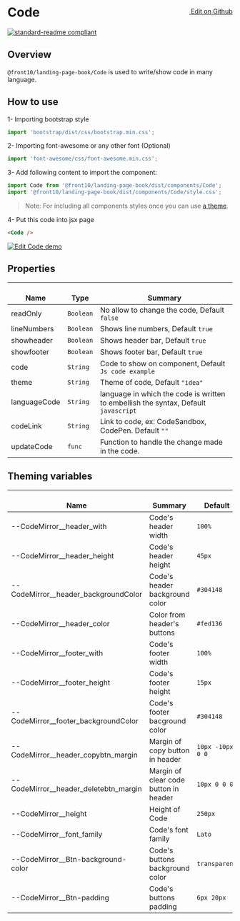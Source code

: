 <a style="float:right; margin-top: 30px;" target="_blank" href="https://github.com/front10/landing-page-book/edit/master/src/components/Code/README.md"> <img width="15px;" src="https://assets-cdn.github.com/images/icons/emoji/unicode/270f.png"/> Edit on Github
</a>

# Code

[![standard-readme compliant](https://img.shields.io/badge/standard--readme-OK-green.svg?style=flat-square)](https://github.com/RichardLitt/standard-readme)

## Overview

`@front10/landing-page-book/Code` is used to write/show code in many language.

## How to use

1- Importing bootstrap style

```js
import 'bootstrap/dist/css/bootstrap.min.css';
```

2- Importing font-awesome or any other font (Optional)

```js
import 'font-awesome/css/font-awesome.min.css';
```

3- Add following content to import the component:

```js
import Code from '@front10/landing-page-book/dist/components/Code';
import '@front10/landing-page-book/dist/components/Code/style.css';
```

> Note: For including all components styles once you can use [a theme](https://github.com/front10/landing-page-book/wiki/Theming).

4- Put this code into jsx page

```html
<Code />
```

<a target="_blank" href="https://codesandbox.io/s/pmjvk5wl27">
  <img alt="Edit Code demo" src="https://codesandbox.io/static/img/play-codesandbox.svg">
</a>

## Properties

| </br>Name    | </br>Type | </br>Summary                                                                        |
| ------------ | --------- | ----------------------------------------------------------------------------------- |
| readOnly     | `Boolean` | No allow to change the code, Default `false`                                        |
| lineNumbers  | `Boolean` | Shows line numbers, Default `true`                                                  |
| showheader   | `Boolean` | Shows header bar, Default `true`                                                    |
| showfooter   | `Boolean` | Shows footer bar, Default `true`                                                    |
| code         | `String`  | Code to show on component, Default `Js code example`                                |
| theme        | `String`  | Theme of code, Default `"idea"`                                                     |
| languageCode | `String`  | language in which the code is written to embellish the syntax, Default `javascript` |
| codeLink     | `String`  | Link to code, ex: CodeSandbox, CodePen. Default `""`                                |
| updateCode   | `func`    | Function to handle the change made in the code.                                     |

## Theming variables

| </br>Name                               | </br>Summary                          | </br>Default     |
| --------------------------------------- | ------------------------------------- | ---------------- |
| --CodeMirror\_\_header_with             | Code's header width                   | `100%`           |
| --CodeMirror\_\_header_height           | Code's header height                  | `45px`           |
| --CodeMirror\_\_header_backgroundColor  | Code's header background color        | `#304148`        |
| --CodeMirror\_\_header_color            | Color from header's buttons           | `#fed136`        |
| --CodeMirror\_\_footer_with             | Code's footer width                   | `100%`           |
| --CodeMirror\_\_footer_height           | Code's footer height                  | `15px`           |
| --CodeMirror\_\_footer_backgroundColor  | Code's footer bacground color         | `#304148`        |
| --CodeMirror\_\_header_copybtn_margin   | Margin of copy button in header       | `10px -10px 0 0` |
| --CodeMirror\_\_header_deletebtn_margin | Margin of clear code button in header | `10px 0 0 0`     |
| --CodeMirror\_\_height                  | Height of Code                        | `250px`          |
| --CodeMirror\_\_font_family             | Code's font family                    | `Lato`           |
| --CodeMirror__Btn-background-color      | Code's buttons background color       | `transparent`    |
| --CodeMirror__Btn-padding               | Code's buttons padding                | `6px 20px`       |
